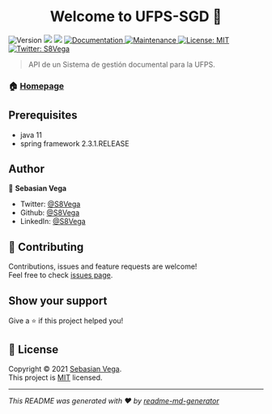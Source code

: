 <h1 align="center">Welcome to UFPS-SGD 👋</h1>
<p>
  <img alt="Version" src="https://img.shields.io/badge/version-1.0-blue.svg?cacheSeconds=2592000" />
  <img src="https://img.shields.io/badge/java-11-blue.svg" />
  <img src="https://img.shields.io/badge/spring framework-2.3.1.RELEASE-blue.svg" />
  <a href="https://github.com/S8Vega/ufps-sgd#readme" target="_blank">
    <img alt="Documentation" src="https://img.shields.io/badge/documentation-yes-brightgreen.svg" />
  </a>
  <a href="https://github.com/S8Vega/ufps-sgd/graphs/commit-activity" target="_blank">
    <img alt="Maintenance" src="https://img.shields.io/badge/Maintained%3F-yes-green.svg" />
  </a>
  <a href="https://github.com/S8Vega/ufps-sgd/blob/master/LICENSE" target="_blank">
    <img alt="License: MIT" src="https://img.shields.io/github/license/S8Vega/UFPS-SGD" />
  </a>
  <a href="https://twitter.com/S8Vega" target="_blank">
    <img alt="Twitter: S8Vega" src="https://img.shields.io/twitter/follow/S8Vega.svg?style=social" />
  </a>
</p>

> API de un Sistema de gestión documental para la UFPS.

### 🏠 [Homepage](https://github.com/S8Vega/ufps-sgd#readme)

## Prerequisites

- java 11
- spring framework 2.3.1.RELEASE

## Author

👤 **Sebasian Vega**

* Twitter: [@S8Vega](https://twitter.com/S8Vega)
* Github: [@S8Vega](https://github.com/S8Vega)
* LinkedIn: [@S8Vega](https://linkedin.com/in/S8Vega)

## 🤝 Contributing

Contributions, issues and feature requests are welcome!<br />Feel free to check [issues page](https://github.com/S8Vega/ufps-sgd/issues). 

## Show your support

Give a ⭐️ if this project helped you!

## 📝 License

Copyright © 2021 [Sebasian Vega](https://github.com/S8Vega).<br />
This project is [MIT](https://github.com/S8Vega/ufps-sgd/blob/master/LICENSE) licensed.

***
_This README was generated with ❤️ by [readme-md-generator](https://github.com/kefranabg/readme-md-generator)_